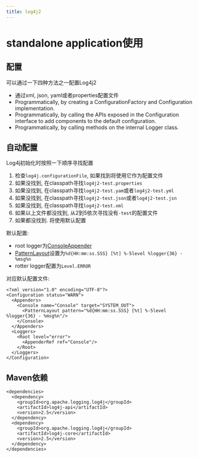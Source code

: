 ```yaml
---
title: log4j2
---
```


# standalone application使用

## 配置

可以通过一下四种方法之一配置Log4j2

- 通过xml, json, yaml或者properties配置文件
- Programmatically, by creating a ConfigurationFactory and Configuration implementation.
- Programmatically, by calling the APIs exposed in the Configuration interface to add components to the default configuration.
- Programmatically, by calling methods on the internal Logger class.

## 自动配置

Log4j初始化时按照一下顺序寻找配置

1. 检查`log4j.configurationFile`, 如果找到将使用它作为配置文件
2. 如果没找到, 在classpath寻找`log4j2-test.properties`
3. 如果没找到, 在classpath寻找`log4j2-test.yam`或者`log4j2-test.yml`
4. 如果没找到, 在classpath寻找`log4j2-test.json`或者`log4j2-test.jsn`
5. 如果没找到, 在classpath寻找`log4j2-test.xml`
6. 如果以上文件都没找到, 从2到5依次寻找没有`-test`的配置文件
7. 如果都没找到. 将使用默认配置

默认配置:

- root logger为[ConsoleAppender][1]
- [PatternLayout][2]设置为`%d{HH:mm:ss.SSS} [%t] %-5level %logger{36} - %msg%n`
- rotter logger配置为`Level.ERROR`

对应默认配置文件:

```
<?xml version="1.0" encoding="UTF-8"?>
<Configuration status="WARN">
  <Appenders>
    <Console name="Console" target="SYSTEM_OUT">
      <PatternLayout pattern="%d{HH:mm:ss.SSS} [%t] %-5level %logger{36} - %msg%n"/>
    </Console>
  </Appenders>
  <Loggers>
    <Root level="error">
      <AppenderRef ref="Console"/>
    </Root>
  </Loggers>
</Configuration>
```

## Maven依赖

```
<dependencies>
  <dependency>
    <groupId>org.apache.logging.log4j</groupId>
    <artifactId>log4j-api</artifactId>
    <version>2.5</version>
  </dependency>
  <dependency>
    <groupId>org.apache.logging.log4j</groupId>
    <artifactId>log4j-core</artifactId>
    <version>2.5</version>
  </dependency>
</dependencies>
```


[1]: http://logging.apache.org/log4j/2.x/log4j-core/apidocs/org/apache/logging/log4j/core/appender/ConsoleAppender.html
[2]: http://logging.apache.org/log4j/2.x/log4j-core/apidocs/org/apache/logging/log4j/core/layout/PatternLayout.html
